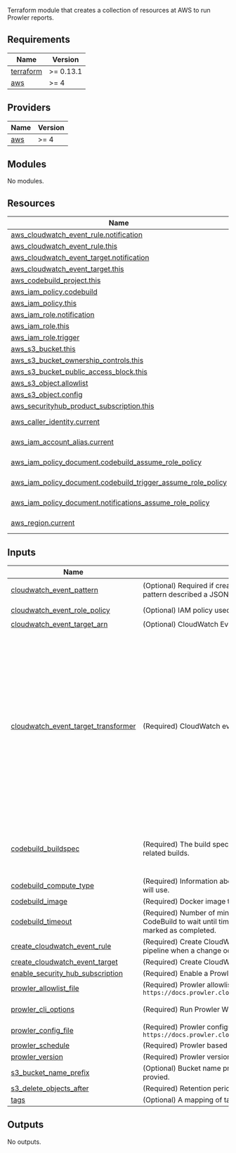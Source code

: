 <!-- BEGIN_TF_DOCS -->

Terraform module that creates a collection of resources at AWS to run Prowler reports.

## Requirements

| Name | Version |
|------|---------|
| <a name="requirement_terraform"></a> [terraform](#requirement\_terraform) | >= 0.13.1 |
| <a name="requirement_aws"></a> [aws](#requirement\_aws) | >= 4 |

## Providers

| Name | Version |
|------|---------|
| <a name="provider_aws"></a> [aws](#provider\_aws) | >= 4 |

## Modules

No modules.

## Resources

| Name | Type |
|------|------|
| [aws_cloudwatch_event_rule.notification](https://registry.terraform.io/providers/hashicorp/aws/latest/docs/resources/cloudwatch_event_rule) | resource |
| [aws_cloudwatch_event_rule.this](https://registry.terraform.io/providers/hashicorp/aws/latest/docs/resources/cloudwatch_event_rule) | resource |
| [aws_cloudwatch_event_target.notification](https://registry.terraform.io/providers/hashicorp/aws/latest/docs/resources/cloudwatch_event_target) | resource |
| [aws_cloudwatch_event_target.this](https://registry.terraform.io/providers/hashicorp/aws/latest/docs/resources/cloudwatch_event_target) | resource |
| [aws_codebuild_project.this](https://registry.terraform.io/providers/hashicorp/aws/latest/docs/resources/codebuild_project) | resource |
| [aws_iam_policy.codebuild](https://registry.terraform.io/providers/hashicorp/aws/latest/docs/resources/iam_policy) | resource |
| [aws_iam_policy.this](https://registry.terraform.io/providers/hashicorp/aws/latest/docs/resources/iam_policy) | resource |
| [aws_iam_role.notification](https://registry.terraform.io/providers/hashicorp/aws/latest/docs/resources/iam_role) | resource |
| [aws_iam_role.this](https://registry.terraform.io/providers/hashicorp/aws/latest/docs/resources/iam_role) | resource |
| [aws_iam_role.trigger](https://registry.terraform.io/providers/hashicorp/aws/latest/docs/resources/iam_role) | resource |
| [aws_s3_bucket.this](https://registry.terraform.io/providers/hashicorp/aws/latest/docs/resources/s3_bucket) | resource |
| [aws_s3_bucket_ownership_controls.this](https://registry.terraform.io/providers/hashicorp/aws/latest/docs/resources/s3_bucket_ownership_controls) | resource |
| [aws_s3_bucket_public_access_block.this](https://registry.terraform.io/providers/hashicorp/aws/latest/docs/resources/s3_bucket_public_access_block) | resource |
| [aws_s3_object.allowlist](https://registry.terraform.io/providers/hashicorp/aws/latest/docs/resources/s3_object) | resource |
| [aws_s3_object.config](https://registry.terraform.io/providers/hashicorp/aws/latest/docs/resources/s3_object) | resource |
| [aws_securityhub_product_subscription.this](https://registry.terraform.io/providers/hashicorp/aws/latest/docs/resources/securityhub_product_subscription) | resource |
| [aws_caller_identity.current](https://registry.terraform.io/providers/hashicorp/aws/latest/docs/data-sources/caller_identity) | data source |
| [aws_iam_account_alias.current](https://registry.terraform.io/providers/hashicorp/aws/latest/docs/data-sources/iam_account_alias) | data source |
| [aws_iam_policy_document.codebuild_assume_role_policy](https://registry.terraform.io/providers/hashicorp/aws/latest/docs/data-sources/iam_policy_document) | data source |
| [aws_iam_policy_document.codebuild_trigger_assume_role_policy](https://registry.terraform.io/providers/hashicorp/aws/latest/docs/data-sources/iam_policy_document) | data source |
| [aws_iam_policy_document.notifications_assume_role_policy](https://registry.terraform.io/providers/hashicorp/aws/latest/docs/data-sources/iam_policy_document) | data source |
| [aws_region.current](https://registry.terraform.io/providers/hashicorp/aws/latest/docs/data-sources/region) | data source |

## Inputs

| Name | Description | Type | Default | Required |
|------|-------------|------|---------|:--------:|
| <a name="input_cloudwatch_event_pattern"></a> [cloudwatch\_event\_pattern](#input\_cloudwatch\_event\_pattern) | (Optional) Required if create\_cloudwatch\_event\_rule = true. The event pattern described a JSON object. | `string` | `"{\n  \"source\": [\"aws.securityhub\"],\n  \"detail\": {\n    \"findings\": {\n      \"ProductName\": [\"Prowler\"],\n      \"Compliance\": { \"Status\": [\"FAILED\"] },\n      \"Severity\": { \"Label\": [\"HIGH\", \"CRITICAL\", \"MEDIUM\", \"LOW\"] },\n      \"RecordState\": [\"ACTIVE\"]\n    }\n  }\n}\n"` | no |
| <a name="input_cloudwatch_event_role_policy"></a> [cloudwatch\_event\_role\_policy](#input\_cloudwatch\_event\_role\_policy) | (Optional) IAM policy used by Cloudwatch Event Role. | `string` | `"{\n  \"Version\": \"2012-10-17\",\n  \"Statement\": [\n    {\n      \"Effect\": \"Allow\",\n      \"Action\": [\n        \"events:InvokeApiDestination\"\n      ],\n      \"Resource\": \"*\"\n    }\n  ]\n}\n"` | no |
| <a name="input_cloudwatch_event_target_arn"></a> [cloudwatch\_event\_target\_arn](#input\_cloudwatch\_event\_target\_arn) | (Optional) CloudWatch Event target ARN. | `string` | `null` | no |
| <a name="input_cloudwatch_event_target_transformer"></a> [cloudwatch\_event\_target\_transformer](#input\_cloudwatch\_event\_target\_transformer) | (Required) CloudWatch event target transformer rule. | `any` | <pre>{<br>  "input_paths": {<br>    "account": "$.account",<br>    "compliance-status": "$.detail.findings[0].Compliance.Status",<br>    "created-at": "$.detail.findings[0].FirstObservedAt",<br>    "description": "$.detail.findings[0].Description",<br>    "id": "$.detail.findings[0].Id",<br>    "observed-at": "$.detail.findings[0].CreatedAt",<br>    "product-name": "$.detail.findings[0].ProductName",<br>    "region": "$.region",<br>    "resource-region": "$.detail.findings[0].Resources[0].Region",<br>    "resources": "$.detail.findings[0].Resources[0].Id",<br>    "severity": "$.detail.findings[0].FindingProviderFields.Severity.Label",<br>    "source": "$.source",<br>    "time": "$.time"<br>  },<br>  "input_template": "{\n  \"account\": \"<account>\",\n  \"detail\": {\n    \"compliance-status\": \"<compliance-status>\",\n    \"created\": \"<created-at>\",\n    \"link\": \"https://<region>.console.aws.amazon.com/securityhub/home?region=<region>#/findings?search=Id%3D%255Coperator%255C%253AEQUALS%255C%253A<id>\",\n    \"observed\": \"<observed-at>\",\n    \"product-name\": \"<product-name>\",\n    \"severity\": \"<severity>\"\n  },\n  \"detail-type\": \"<description>\",\n  \"id\": \"<id>\",\n  \"region\": \"<resource-region>\",\n  \"resources\": [\"<resources>\"],\n  \"source\": \"SecurityHub\",\n  \"time\": \"<time>\"\n}\n"<br>}</pre> | no |
| <a name="input_codebuild_buildspec"></a> [codebuild\_buildspec](#input\_codebuild\_buildspec) | (Required) The build spec declaration to use for this build project's related builds. | `string` | `"version: 0.2\nphases:\n  install:\n    runtime-versions:\n      python: 3.12\n    commands:\n      - echo \"Installing Prowler and dependencies...\"\n      - pip3 install detect-secrets==1.4.0 prowler==$PROWLER_VERSION --quiet\n      - yum install -y jq --quiet\n  build:\n    commands:\n      - echo \"Running Prowler as prowler $PROWLER_OPTIONS\"\n      - aws s3 cp s3://$S3_BUCKET/files/allowlist.yaml .\n      - aws s3 cp s3://$S3_BUCKET/files/config.yaml .\n      - prowler --allowlist-file allowlist.yaml --config-file config.yaml $PROWLER_OPTIONS\n  post_build:\n    commands:\n      - echo \"Scan Complete\"\n      - aws s3 cp --no-progress --sse AES256 output/ s3://$S3_BUCKET/reports/`date +%d-%m-%Y`-`date +%H-%M-%S` --recursive\n      - echo \"Done!\"\n"` | no |
| <a name="input_codebuild_compute_type"></a> [codebuild\_compute\_type](#input\_codebuild\_compute\_type) | (Required) Information about the compute resources the build project will use. | `string` | `"BUILD_GENERAL1_SMALL"` | no |
| <a name="input_codebuild_image"></a> [codebuild\_image](#input\_codebuild\_image) | (Required) Docker image to use for this build project. | `string` | `"aws/codebuild/amazonlinux2-x86_64-standard:5.0"` | no |
| <a name="input_codebuild_timeout"></a> [codebuild\_timeout](#input\_codebuild\_timeout) | (Required) Number of minutes, from 5 to 480 (8 hours), for AWS CodeBuild to wait until timing out any related build that does not get marked as completed. | `number` | `300` | no |
| <a name="input_create_cloudwatch_event_rule"></a> [create\_cloudwatch\_event\_rule](#input\_create\_cloudwatch\_event\_rule) | (Required) Create CloudWatch Event Rule to automatically start pipeline when a change occurs. | `bool` | `false` | no |
| <a name="input_create_cloudwatch_event_target"></a> [create\_cloudwatch\_event\_target](#input\_create\_cloudwatch\_event\_target) | (Required) Create CloudWatch Event Target with API Destination. | `bool` | `false` | no |
| <a name="input_enable_security_hub_subscription"></a> [enable\_security\_hub\_subscription](#input\_enable\_security\_hub\_subscription) | (Required) Enable a Prowler Subscription. | `bool` | `false` | no |
| <a name="input_prowler_allowlist_file"></a> [prowler\_allowlist\_file](#input\_prowler\_allowlist\_file) | (Required) Prowler allowlist file `https://docs.prowler.cloud/en/latest/tutorials/allowlist/` | `string` | `null` | no |
| <a name="input_prowler_cli_options"></a> [prowler\_cli\_options](#input\_prowler\_cli\_options) | (Required) Run Prowler With The Following Command | `string` | `"-S --compliance aws_foundational_security_best_practices_aws aws_well_architected_framework_security_pillar_aws cis_3.0_aws aws_audit_manager_control_tower_guardrails_aws aws_well_architected_framework_reliability_pillar_aws soc2_aws mitre_attack_aws --output-modes html json --send-sh-only-fails --no-banner --ignore-exit-code-3"` | no |
| <a name="input_prowler_config_file"></a> [prowler\_config\_file](#input\_prowler\_config\_file) | (Required) Prowler configuration file `https://docs.prowler.cloud/en/latest/tutorials/configuration_file/` | `string` | `null` | no |
| <a name="input_prowler_schedule"></a> [prowler\_schedule](#input\_prowler\_schedule) | (Required) Prowler based on cron schedule | `string` | `"cron(0 12 ? * * *)"` | no |
| <a name="input_prowler_version"></a> [prowler\_version](#input\_prowler\_version) | (Required) Prowler version | `string` | `"3.13.0"` | no |
| <a name="input_s3_bucket_name_prefix"></a> [s3\_bucket\_name\_prefix](#input\_s3\_bucket\_name\_prefix) | (Optional) Bucket name prefix. Current account alias if used if none provied. | `string` | `null` | no |
| <a name="input_s3_delete_objects_after"></a> [s3\_delete\_objects\_after](#input\_s3\_delete\_objects\_after) | (Required) Retention period in days to store Prowler Reports. | `number` | `90` | no |
| <a name="input_tags"></a> [tags](#input\_tags) | (Optional) A mapping of tags to assign to all resources | `map(string)` | `{}` | no |

## Outputs

No outputs.
<!-- END_TF_DOCS -->